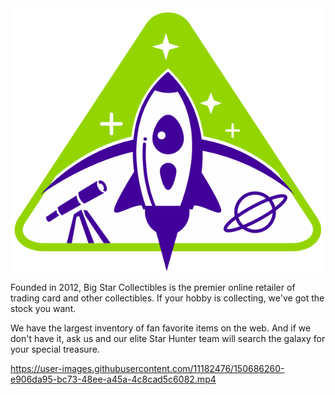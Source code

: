 <img src="images/logo_stargazers_bug.svg" alt="StarGazers" style="width=50px">

Founded in 2012, Big Star Collectibles is the premier online retailer of trading card and other collectibles. If your hobby is collecting, we've got the stock you want.

We have the largest inventory of fan favorite items on the web. And if we don't have it, ask us and our elite Star Hunter team will search the galaxy for your special treasure.



https://user-images.githubusercontent.com/11182476/150686260-e906da95-bc73-48ee-a45a-4c8cad5c6082.mp4

